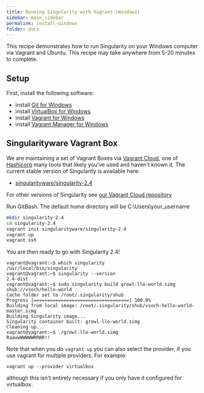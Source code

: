 ```yaml
---
title: Running Singularity with Vagrant (Windows)
sidebar: main_sidebar
permalink: install-windows
folder: docs
---
```



This recipe demonstrates how to run Singularity on your Windows computer via Vagrant and Ubuntu. This recipe may take anywhere from 5-20 minutes to complete.

## Setup

First, install the following software:
- install [Git for Windows](https://git-for-windows.github.io/)
- install [VirtualBox for Windows](https://www.virtualbox.org/wiki/Downloads)
- install [Vagrant for Windows](https://www.vagrantup.com/downloads.html)
- install [Vagrant Manager for Windows](http://vagrantmanager.com/downloads/)

## Singularityware Vagrant Box

We are maintaining a set of Vagrant Boxes via <a href="https://www.vagrantup.com" target="_blank">Vagrant Cloud</a>, one of <a href="https://www.hashicorp.com/#open-source-tools" target="_blank">Hashicorp</a> many tools that likely you've used and haven't known it. The current stable version of Singularity is available here:
 - [singularityware/singularity-2.4](https://app.vagrantup.com/singularityware/boxes/singularity-2.4/versions/2.4)
 
For other versions of Singularity see [our Vagrant Cloud repository](https://app.vagrantup.com/singularityware)

Run GitBash. The default home directory will be C:\Users\your_username

```bash
mkdir singularity-2.4
cd singularity-2.4
vagrant init singularityware/singularity-2.4
vagrant up
vagrant ssh
```

You are then ready to go with Singularity 2.4!

```
vagrant@vagrant:~$ which singularity
/usr/local/bin/singularity
vagrant@vagrant:~$ singularity --version
2.4-dist
vagrant@vagrant:~$ sudo singularity build growl-llo-world.simg shub://vsoch/hello-world
Cache folder set to /root/.singularity/shub
Progress |===================================| 100.0% 
Building from local image: /root/.singularity/shub/vsoch-hello-world-master.simg
Building Singularity image...
Singularity container built: growl-llo-world.simg
Cleaning up...
vagrant@vagrant:~$ ./growl-llo-world.simg
RaawwWWWWWRRRR!!
```

Note that when you do `vagrant up` you can also select the provider, if you use vagrant for multiple providers. For example:

```
vagrant up --provider virtualbox
```

although this isn't entirely necessary if you only have it configured for virtualbox.
